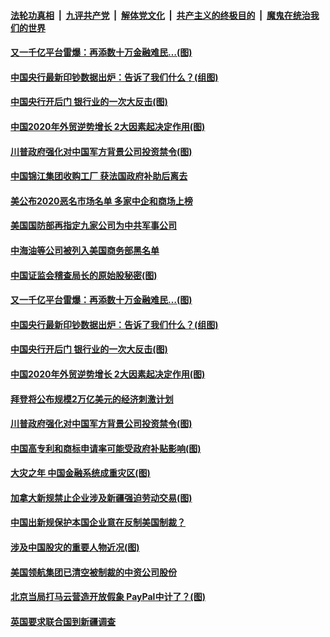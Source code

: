 ####  [法轮功真相](../../../../basic/blob/master/README.md?t=01152331) &nbsp;|&nbsp; [九评共产党](../../../../9ping.md/blob/master/README.md?t=01152331) &nbsp;|&nbsp; [解体党文化](../../../../jtdwh.md/blob/master/README.md?t=01152331)  &nbsp;|&nbsp; [共产主义的终极目的](../../../../gczydzjmd.md/blob/master/README.md?t=01152331) &nbsp;|&nbsp; [魔鬼在统治我们的世界](../../../../mgztzwmdsj.md/blob/master/README.md?t=01152331) 

#### [又一千亿平台雷爆：再添数十万金融难民…(图)](../pages/p5/959169.md?t=01152331) 

#### [中国央行最新印钞数据出炉：告诉了我们什么？(组图)](../pages/p5/959165.md?t=01152331) 

#### [中国央行开后门 银行业的一次大反击(图)](../pages/p5/959147.md?t=01152331) 


#### [中国2020年外贸逆势增长 2大因素起决定作用(图)](../pages/p5/959122.md?t=01152331) 

#### [川普政府强化对中国军方背景公司投资禁令(图)](../pages/p5/959108.md?t=01152331) 

#### [中国锦江集团收购工厂 获法国政府补助后离去](../pages/p5/959248.md?t=01152331) 

#### [美公布2020恶名市场名单 多家中企和商场上榜](../pages/p5/959246.md?t=01152331) 

#### [美国国防部再指定九家公司为中共军事公司](../pages/p5/959245.md?t=01152331) 

#### [中海油等公司被列入美国商务部黑名单](../pages/p5/959244.md?t=01152331) 

#### [中国证监会稽查局长的原始股秘密(图)](../pages/p5/959189.md?t=01152331) 

#### [又一千亿平台雷爆：再添数十万金融难民…(图)](../pages/p5/959169.md?t=01152331) 

#### [中国央行最新印钞数据出炉：告诉了我们什么？(组图)](../pages/p5/959165.md?t=01152331) 

#### [中国央行开后门 银行业的一次大反击(图)](../pages/p5/959147.md?t=01152331) 


#### [中国2020年外贸逆势增长 2大因素起决定作用(图)](../pages/p5/959122.md?t=01152331) 

#### [拜登将公布规模2万亿美元的经济刺激计划](../pages/p5/959115.md?t=01152331) 

#### [川普政府强化对中国军方背景公司投资禁令(图)](../pages/p5/959108.md?t=01152331) 

#### [中国高专利和商标申请率可能受政府补贴影响(图)](../pages/p5/959037.md?t=01152331) 

#### [大灾之年 中国金融系统成重灾区(图)](../pages/p5/959032.md?t=01152331) 

#### [加拿大新规禁止企业涉及新疆强迫劳动交易(图)](../pages/p5/959030.md?t=01152331) 

#### [中国出新规保护本国企业意在反制美国制裁？](../pages/p5/959027.md?t=01152331) 

#### [涉及中国股灾的重要人物近况(图)](../pages/p5/959023.md?t=01152331) 

#### [美国领航集团已清空被制裁的中资公司股份](../pages/p5/959013.md?t=01152331) 

#### [北京当局打马云营造开放假象 PayPal中计了？(图)](../pages/p5/959007.md?t=01152331) 

#### [英国要求联合国到新疆调查](../pages/p5/959000.md?t=01152331) 

